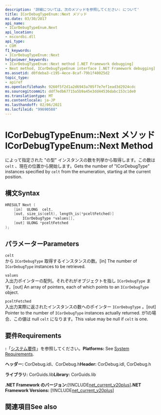 ```yaml
---
description: '詳細については、次のメソッドを参照してください: について'
title: ICorDebugTypeEnum::Next メソッド
ms.date: 03/30/2017
api_name:
- ICorDebugTypeEnum.Next
api_location:
- mscordbi.dll
api_type:
- COM
f1_keywords:
- ICorDebugTypeEnum::Next
helpviewer_keywords:
- ICorDebugTypeEnum::Next method [.NET Framework debugging]
- Next method, ICorDebugTypeEnum interface [.NET Framework debugging]
ms.assetid: d0fdeba3-c195-4ece-8caf-79b1f40025d2
topic_type:
- apiref
ms.openlocfilehash: 9260f5f2d1a2d6943a705f7e7ef1ead3d2924cdc
ms.sourcegitcommit: ddf7edb67715a5b9a45e3dd44536dabc153c1de0
ms.translationtype: MT
ms.contentlocale: ja-JP
ms.lasthandoff: 02/06/2021
ms.locfileid: "99690588"
---
```

# <a name="icordebugtypeenumnext-method"></a><span data-ttu-id="5cd2d-103">ICorDebugTypeEnum::Next メソッド</span><span class="sxs-lookup"><span data-stu-id="5cd2d-103">ICorDebugTypeEnum::Next Method</span></span>

<span data-ttu-id="5cd2d-104">によって指定された "の型" インスタンスの数を列挙から取得します。この数は `celt` 、現在の位置から開始します。</span><span class="sxs-lookup"><span data-stu-id="5cd2d-104">Gets the number of "ICorDebugType" instances specified by `celt` from the enumeration, starting at the current position.</span></span>  
  
## <a name="syntax"></a><span data-ttu-id="5cd2d-105">構文</span><span class="sxs-lookup"><span data-stu-id="5cd2d-105">Syntax</span></span>  
  
```cpp  
HRESULT Next (  
    [in]  ULONG  celt,  
    [out, size_is(celt), length_is(*pceltFetched)]  
        ICorDebugType *values[],  
    [out] ULONG *pceltFetched  
);  
```  
  
## <a name="parameters"></a><span data-ttu-id="5cd2d-106">パラメーター</span><span class="sxs-lookup"><span data-stu-id="5cd2d-106">Parameters</span></span>  

 `celt`  
 <span data-ttu-id="5cd2d-107">から `ICorDebugType` 取得するインスタンスの数。</span><span class="sxs-lookup"><span data-stu-id="5cd2d-107">[in] The number of `ICorDebugType` instances to be retrieved.</span></span>  
  
 `values`  
 <span data-ttu-id="5cd2d-108">入出力ポインターの配列。それぞれがオブジェクトを指し `ICorDebugType` ます。</span><span class="sxs-lookup"><span data-stu-id="5cd2d-108">[out] An array of pointers, each of which points to an `ICorDebugType` object.</span></span>  
  
 `pceltFetched`  
 <span data-ttu-id="5cd2d-109">入出力実際に返されたインスタンスの数へのポインター `ICorDebugType` 。</span><span class="sxs-lookup"><span data-stu-id="5cd2d-109">[out] Pointer to the number of `ICorDebugType` instances actually returned.</span></span> <span data-ttu-id="5cd2d-110">が1の場合、この値は null `celt` になります。</span><span class="sxs-lookup"><span data-stu-id="5cd2d-110">This value may be null if `celt` is one.</span></span>  
  
## <a name="requirements"></a><span data-ttu-id="5cd2d-111">要件</span><span class="sxs-lookup"><span data-stu-id="5cd2d-111">Requirements</span></span>  

 <span data-ttu-id="5cd2d-112">**:**「[システム要件](../../get-started/system-requirements.md)」を参照してください。</span><span class="sxs-lookup"><span data-stu-id="5cd2d-112">**Platforms:** See [System Requirements](../../get-started/system-requirements.md).</span></span>  
  
 <span data-ttu-id="5cd2d-113">**ヘッダー:** CorDebug.idl、CorDebug.h</span><span class="sxs-lookup"><span data-stu-id="5cd2d-113">**Header:** CorDebug.idl, CorDebug.h</span></span>  
  
 <span data-ttu-id="5cd2d-114">**ライブラリ:** CorGuids.lib</span><span class="sxs-lookup"><span data-stu-id="5cd2d-114">**Library:** CorGuids.lib</span></span>  
  
 <span data-ttu-id="5cd2d-115">**.NET Framework のバージョン:**[!INCLUDE[net_current_v20plus](../../../../includes/net-current-v20plus-md.md)]</span><span class="sxs-lookup"><span data-stu-id="5cd2d-115">**.NET Framework Versions:** [!INCLUDE[net_current_v20plus](../../../../includes/net-current-v20plus-md.md)]</span></span>  
  
## <a name="see-also"></a><span data-ttu-id="5cd2d-116">関連項目</span><span class="sxs-lookup"><span data-stu-id="5cd2d-116">See also</span></span>

